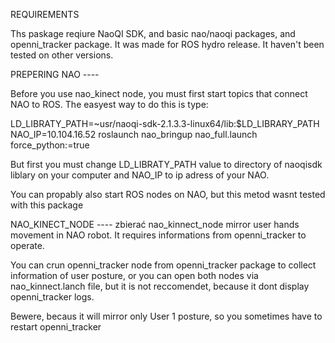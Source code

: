 REQUIREMENTS

Ths paskage reqiure NaoQI SDK, and basic nao/naoqi packages, and openni_tracker package. It was made for ROS hydro release. It haven't been tested on other versions. 

PREPERING NAO ----

Before you use nao_kinect node, you must first start topics that connect NAO to ROS.
The easyest way to do this is type:

LD_LIBRATY_PATH=~usr/naoqi-sdk-2.1.3.3-linux64/lib:$LD_LIBRARY_PATH NAO_IP=10.104.16.52 roslaunch nao_bringup nao_full.launch force_python:=true

But first you must change LD_LIBRATY_PATH value to directory of naoqisdk liblary on your computer and NAO_IP to ip adress of your NAO.

You can propably also start ROS nodes on NAO, but this metod wasnt tested with this package

NAO_KINECT_NODE ----
zbierać
nao_kinnect_node mirror user hands movement in NAO robot. It requires informations from openni_tracker to operate. 

You can crun openni_tracker node from openni_tracker package to collect information of user posture, or you can open both nodes via nao_kinnect.lanch file, but it is not reccomendet, because it dont display openni_tracker logs.

Bewere, becaus it will mirror only User 1 posture, so you sometimes have to restart openni_tracker

